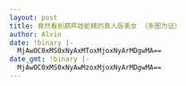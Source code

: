 ```yaml
---
layout: post
title: 竟然看到葫芦娃蛇精的真人版美女 （多图为证）
author: Alvin
date: !binary |-
  MjAwOC0xMS0xNyAxMToxMjoxNyArMDgwMA==
date_gmt: !binary |-
  MjAwOC0xMS0xNyAwMzoxMjoxNyArMDgwMA==
---
```







